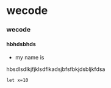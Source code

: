 # wecode

### wecode

#### hbhdsbhds

- my name is

hbsdlsdlkjfjklsdflkadsjbfsfbkjdsbljkfdsa

```
let x=10
```
